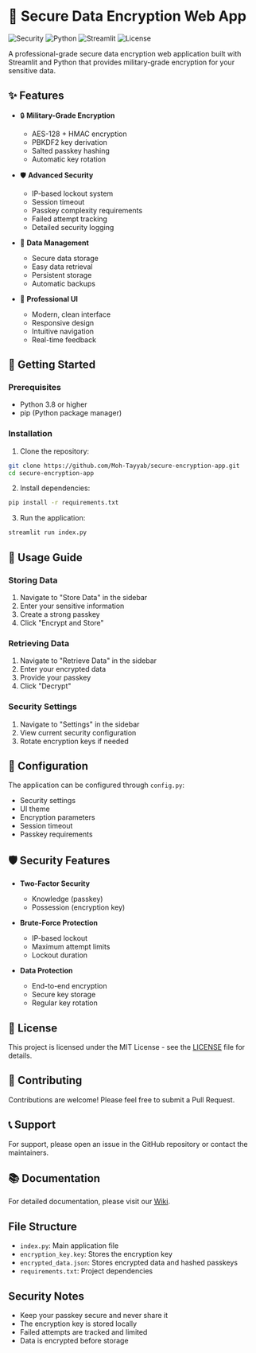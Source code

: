 # 🔐 Secure Data Encryption Web App

![Security](https://img.shields.io/badge/Security-High-success)
![Python](https://img.shields.io/badge/Python-3.8%2B-blue)
![Streamlit](https://img.shields.io/badge/Streamlit-1.32.0-orange)
![License](https://img.shields.io/badge/License-MIT-green)

A professional-grade secure data encryption web application built with Streamlit and Python that provides military-grade encryption for your sensitive data.

## ✨ Features

- 🔒 **Military-Grade Encryption**
  - AES-128 + HMAC encryption
  - PBKDF2 key derivation
  - Salted passkey hashing
  - Automatic key rotation

- 🛡️ **Advanced Security**
  - IP-based lockout system
  - Session timeout
  - Passkey complexity requirements
  - Failed attempt tracking
  - Detailed security logging

- 💾 **Data Management**
  - Secure data storage
  - Easy data retrieval
  - Persistent storage
  - Automatic backups

- 🎨 **Professional UI**
  - Modern, clean interface
  - Responsive design
  - Intuitive navigation
  - Real-time feedback

## 🚀 Getting Started

### Prerequisites

- Python 3.8 or higher
- pip (Python package manager)

### Installation

1. Clone the repository:
```bash
git clone https://github.com/Moh-Tayyab/secure-encryption-app.git
cd secure-encryption-app
```

2. Install dependencies:
```bash
pip install -r requirements.txt
```

3. Run the application:
```bash
streamlit run index.py
```

## 📖 Usage Guide

### Storing Data
1. Navigate to "Store Data" in the sidebar
2. Enter your sensitive information
3. Create a strong passkey
4. Click "Encrypt and Store"

### Retrieving Data
1. Navigate to "Retrieve Data" in the sidebar
2. Enter your encrypted data
3. Provide your passkey
4. Click "Decrypt"

### Security Settings
1. Navigate to "Settings" in the sidebar
2. View current security configuration
3. Rotate encryption keys if needed

## 🔧 Configuration

The application can be configured through `config.py`:

- Security settings
- UI theme
- Encryption parameters
- Session timeout
- Passkey requirements

## 🛡️ Security Features

- **Two-Factor Security**
  - Knowledge (passkey)
  - Possession (encryption key)

- **Brute-Force Protection**
  - IP-based lockout
  - Maximum attempt limits
  - Lockout duration

- **Data Protection**
  - End-to-end encryption
  - Secure key storage
  - Regular key rotation

## 📝 License

This project is licensed under the MIT License - see the [LICENSE](LICENSE) file for details.

## 🤝 Contributing

Contributions are welcome! Please feel free to submit a Pull Request.

## 📞 Support

For support, please open an issue in the GitHub repository or contact the maintainers.

## 📚 Documentation

For detailed documentation, please visit our [Wiki](https://github.com/yourusername/secure-encryption-app/wiki).

## File Structure

- `index.py`: Main application file
- `encryption_key.key`: Stores the encryption key
- `encrypted_data.json`: Stores encrypted data and hashed passkeys
- `requirements.txt`: Project dependencies

## Security Notes

- Keep your passkey secure and never share it
- The encryption key is stored locally
- Failed attempts are tracked and limited
- Data is encrypted before storage

